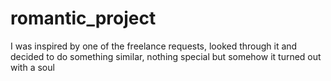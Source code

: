 # romantic_project
I was inspired by one of the freelance requests, looked through it and decided to do something similar, nothing special but somehow it turned out with a soul
